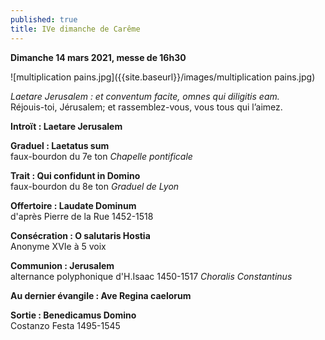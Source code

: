 ```yaml
---
published: true
title: IVe dimanche de Carême
---
```

**Dimanche 14 mars 2021, messe de 16h30**  

![multiplication pains.jpg]({{site.baseurl}}/images/multiplication pains.jpg)


*Laetare Jerusalem : et conventum facite, omnes qui diligitis eam.*  
Réjouis-toi, Jérusalem; et rassemblez-vous, vous tous qui l’aimez.

**Introït : Laetare Jerusalem**

**Graduel : Laetatus sum**  
faux-bourdon du 7e ton *Chapelle pontificale*

**Trait : Qui confidunt in Domino**  
faux-bourdon du 8e ton *Graduel de Lyon*

**Offertoire : Laudate Dominum**  
d'après Pierre de la Rue 1452-1518

**Consécration : O salutaris Hostia**  
Anonyme XVIe à 5 voix

**Communion : Jerusalem**  
alternance polyphonique d'H.Isaac 1450-1517 *Choralis Constantinus*

**Au dernier évangile : Ave Regina caelorum**

**Sortie : Benedicamus Domino**  
Costanzo Festa 1495-1545

